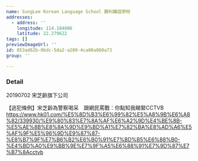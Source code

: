 ```yaml
---
name: SungLee Korean Language School 勝利韓語學校
addresses:
  - address: ''
    longitude: 114.184806
    latitude: 22.279622
tags: []
previewImageUrl: ''
id: 853ad62b-0bdc-5da2-a280-4ca00a060a73
group: ''

---
```

### Detail
20190702
宋芝齡旗下公司

【逃犯條例】宋芝齡為警察喝采　跟網民罵戰：你點知我睇緊CCTVB
https://www.hk01.com/%E5%8D%B3%E6%99%82%E5%A8%9B%E6%A8%82/339930/%E9%80%83%E7%8A%AF%E6%A2%9D%E4%BE%8B-%E5%AE%8B%E8%8A%9D%E9%BD%A1%E7%82%BA%E8%AD%A6%E5%AF%9F%E5%96%9D%E9%87%87-%E8%B7%9F%E7%B6%B2%E6%B0%91%E7%BD%B5%E6%88%B0-%E4%BD%A0%E9%BB%9E%E7%9F%A5%E6%88%91%E7%9D%87%E7%B7%8Acctvb
